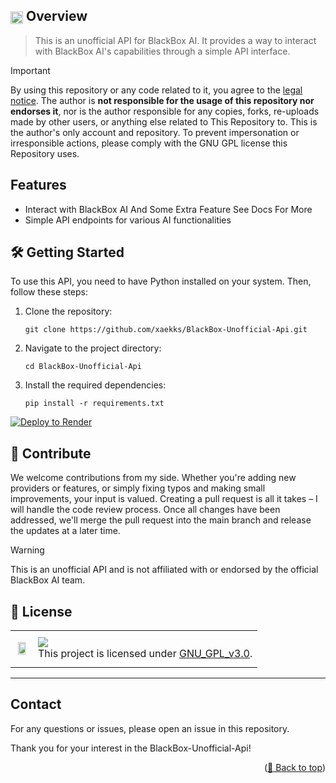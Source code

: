 
## <img src="https://img.icons8.com/?size=100&id=12150&format=png&color=000000" alt="Overview Icon" width="20" style="vertical-align: middle;"> Overview
>This is an unofficial API for BlackBox AI. It provides a way to interact with BlackBox AI's capabilities through a simple API interface.


<div id="top"></div>

> [!IMPORTANT]
> By using this repository or any code related to it, you agree to the [legal notice](LEGAL_NOTICE.md). The author is **not responsible for the usage of this repository nor endorses it**, nor is the author responsible for any copies, forks, re-uploads made by other users, or anything else related to This Repository to. This is the author's only account and repository. To prevent impersonation or irresponsible actions, please comply with the GNU GPL license this Repository uses.



## Features
- Interact with BlackBox AI And Some Extra Feature See Docs For More 
- Simple API endpoints for various AI functionalities

## 🛠️ Getting Started

To use this API, you need to have Python installed on your system. Then, follow these steps:

1. Clone the repository:
   ```
   git clone https://github.com/xaekks/BlackBox-Unofficial-Api.git
   ```
2. Navigate to the project directory:
   ```
   cd BlackBox-Unofficial-Api
   ```
3. Install the required dependencies:
   ```
   pip install -r requirements.txt
   ```



[![Deploy to Render](https://render.com/images/deploy-to-render-button.svg)](https://render.com/deploy?repo=https://github.com/xaekks/BlackBox-Unofficial-Api)

## 🤝 Contribute
We welcome contributions from my side. Whether you're adding new providers or features, or simply fixing typos and making small improvements, your input is valued. Creating a pull request is all it takes – I will handle the code review process. Once all changes have been addressed, we'll merge the pull request into the main branch and release the updates at a later time.


> [!WARNING]
> This is an unofficial API and is not affiliated with or endorsed by the official BlackBox AI team.

## 📄 License

<table>
  <tr>
     <td>
       <p align="center"> <img src="https://upload.wikimedia.org/wikipedia/commons/thumb/9/93/GPLv3_Logo.svg/1200px-GPLv3_Logo.svg.png" width="80%"></img>
    </td>
    <td> 
      <img src="https://img.shields.io/badge/License-GNU_GPL_v3.0-red.svg"/> <br> 
This project is licensed under <a href="https://github.com/xaekks/BlackBox-Unofficial-Api/blob/main/LICENSE">GNU_GPL_v3.0</a>.
    </td>
  </tr>
</table>

---



## Contact
For any questions or issues, please open an issue in this repository.

Thank you for your interest in the BlackBox-Unofficial-Api!

<p align="right">(<a href="#top">🔼 Back to top</a>)</p>
